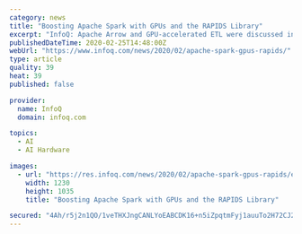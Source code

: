 ```yaml
---
category: news
title: "Boosting Apache Spark with GPUs and the RAPIDS Library"
excerpt: "InfoQ: Apache Arrow and GPU-accelerated ETL were discussed in the Spark AI Summit session. What are the benefits of Apache Arrow memory format with GPUs for ETL? Scott: The cost of copying and converting data formats between different storage, ETL and ..."
publishedDateTime: 2020-02-25T14:48:00Z
webUrl: "https://www.infoq.com/news/2020/02/apache-spark-gpus-rapids/"
type: article
quality: 39
heat: 39
published: false

provider:
  name: InfoQ
  domain: infoq.com

topics:
  - AI
  - AI Hardware

images:
  - url: "https://res.infoq.com/news/2020/02/apache-spark-gpus-rapids/en/resources/1figure-3-zero-copy-streaming-messaging-1582552032996.jpg"
    width: 1230
    height: 1035
    title: "Boosting Apache Spark with GPUs and the RAPIDS Library"

secured: "4Ah/r5j2n1QO/1veTHXJngCANLYoEABCDK16+n5iZpqtmFyj1auuTo2H72CJ2oZUYzhcWSZVESYtCWOOlYWQUewrgafzryjLUWfbFwpoUB4cE7UWpPcoBg237a0yIllLSShQz9fmczmklTYdJxhuWIitrh5IhLmt0pi2VM6qmeSN+pTsYxFxdjKCYjtgM9T34WdkzywLhx4RfDQ5Tx8croSow89a+2O6d4kpX4ZEuHbiGsBz/T51FAWieTjan/xYD/9lrpAxd3ja+StEB5MspLNc0LB80n06L7cIonyIgJtg4Kvxb/swjB/KegrtoZXO;pbys6yQvC48sn+zfb3fEZg=="
---
```


